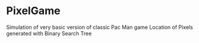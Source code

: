 # PixelGame
Simulation of very basic version of classic Pac Man game
Location of Pixels generated with Binary Search Tree
